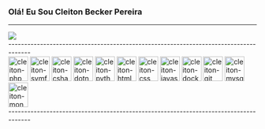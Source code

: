 ### Olá! Eu Sou **Cleiton Becker Pereira**
---
<div class="inline-block">
  <img src="https://github-readme-stats.vercel.app/api?username=CleitonPereiraA&show_icons=true&theme=transparent">
</div>
-------------------------------------------------------------------------------------
<div class="block">
  <img height="50" width="40" alt="cleiton-php" src="https://cdn.jsdelivr.net/gh/devicons/devicon/icons/php/php-original.svg" />
  <img height="50" width="40" alt="cleiton-symfony" src="https://cdn.jsdelivr.net/gh/devicons/devicon/icons/symfony/symfony-original.svg" />  
  <img height="50" width="40" alt="cleiton-csharp" src="https://cdn.jsdelivr.net/gh/devicons/devicon/icons/csharp/csharp-original.svg" />
  <img height="50" width="40" alt="cleiton-dotnetcore" src="https://cdn.jsdelivr.net/gh/devicons/devicon/icons/dotnetcore/dotnetcore-plain.svg" />
  <img height="50" width="40" alt="cleiton-python" src="https://cdn.jsdelivr.net/gh/devicons/devicon/icons/python/python-original-wordmark.svg" />
  <img height="50" width="40" alt="cleiton-html" src="https://cdn.jsdelivr.net/gh/devicons/devicon/icons/html5/html5-original-wordmark.svg" />
  <img height="50" width="40" alt="cleiton-css" src="https://cdn.jsdelivr.net/gh/devicons/devicon/icons/css3/css3-original-wordmark.svg" />
  <img height="50" width="40" alt="cleiton-javascript" src="https://cdn.jsdelivr.net/gh/devicons/devicon/icons/javascript/javascript-original.svg" />
  <img height="50" width="40" alt="cleiton-docker" src="https://cdn.jsdelivr.net/gh/devicons/devicon/icons/docker/docker-original-wordmark.svg" />
  <img height="50" width="40" alt="cleiton-git" src="https://cdn.jsdelivr.net/gh/devicons/devicon/icons/git/git-plain-wordmark.svg" />
  <img height="50" width="40" alt="cleiton-mysql" src="https://cdn.jsdelivr.net/gh/devicons/devicon/icons/mysql/mysql-original-wordmark.svg" />
  <img height="50" width="40" alt="cleiton-mongodb" src="https://cdn.jsdelivr.net/gh/devicons/devicon/icons/mongodb/mongodb-original-wordmark.svg" />
</div> 
-------------------------------------------------------------------------------------
